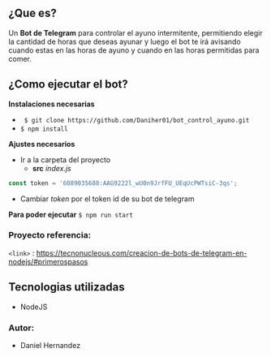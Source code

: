 ## ¿Que es?

Un **Bot de Telegram**  para controlar el ayuno intermitente, permitiendo elegir la cantidad de horas que deseas ayunar y luego el bot te irá avisando
cuando estas en las horas de ayuno y cuando en las horas permitidas para comer.


## ¿Como ejecutar el bot?
**Instalaciones necesarias**
- ` $ git clone https://github.com/Daniher01/bot_control_ayuno.git`
- `$ npm install`

**Ajustes necesarios**
- Ir a la carpeta del proyecto
	+ **src**
	 	*index.js*
```javascript
const token = '6089035688:AAG9222l_wU0n9JrfFU_UEqUcPWTsiC-3qs';
```
- Cambiar *token* por el token id de su bot de telegram

**Para poder ejecutar**
`$ npm run start`

### Proyecto referencia:
`<link>` : <https://tecnonucleous.com/creacion-de-bots-de-telegram-en-nodejs/#primerospasos>

## Tecnologias utilizadas
- NodeJS

### Autor: 
- Daniel Hernandez
